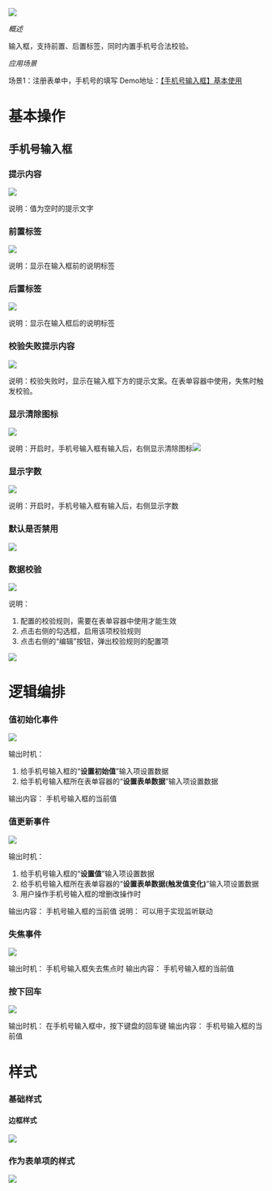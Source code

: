 ![](phone-number-imgs/img1.webp)


_概述_

输入框，支持前置、后置标签，同时内置手机号合法校验。

_应用场景_

场景1：注册表单中，手机号的填写
Demo地址：[【手机号输入框】基本使用](https://my.mybricks.world/mybricks-pc-page/index.html?id=470800851554373)
# **基本操作**
## **手机号输入框**
### **提示内容**
![](phone-number-imgs/img2.webp)


说明：值为空时的提示文字

### **前置标签**
![](phone-number-imgs/img3.webp)

说明：显示在输入框前的说明标签

### **后置标签**
![](phone-number-imgs/img4.webp)

说明：显示在输入框后的说明标签

### **校验失败提示内容**
![](phone-number-imgs/img5.webp)

说明：校验失败时，显示在输入框下方的提示文案。在表单容器中使用，失焦时触发校验。

### **显示清除图标**
![](phone-number-imgs/img6.webp)

说明：开启时，手机号输入框有输入后，右侧显示清除图标![](phone-number-imgs/img7.webp)


### **显示字数**
![](phone-number-imgs/img8.webp)

说明：开启时，手机号输入框有输入后，右侧显示字数

### **默认是否禁用**
![](phone-number-imgs/img9.webp)


### **数据校验**
![](phone-number-imgs/img10.png)

说明：

1. 配置的校验规则，需要在表单容器中使用才能生效
2. 点击右侧的勾选框，启用该项校验规则
3. 点击右侧的“编辑”按钮，弹出校验规则的配置项

![](phone-number-imgs/img11.webp)


# **逻辑编排**
### **值初始化事件**
![](phone-number-imgs/img12.png)

输出时机：

1. 给手机号输入框的“**设置初始值**”输入项设置数据
2. 给手机号输入框所在表单容器的“**设置表单数据**”输入项设置数据

输出内容：
手机号输入框的当前值

### **值更新事件**
![](phone-number-imgs/img13.png)

输出时机：

1. 给手机号输入框的“**设置值**”输入项设置数据
2. 给手机号输入框所在表单容器的“**设置表单数据(触发值变化)**”输入项设置数据
3. 用户操作手机号输入框的增删改操作时

输出内容：
手机号输入框的当前值
说明：
可以用于实现监听联动

### **失焦事件**
![](phone-number-imgs/img14.webp)

输出时机：
手机号输入框失去焦点时
输出内容：
手机号输入框的当前值

### **按下回车**
![](phone-number-imgs/img15.png)

输出时机：
在手机号输入框中，按下键盘的回车键
输出内容：
手机号输入框的当前值

# **样式**
### **基础样式**
#### **边框样式**
![](phone-number-imgs/img16.webp)


### **作为表单项的样式**
![](phone-number-imgs/img17.png)


